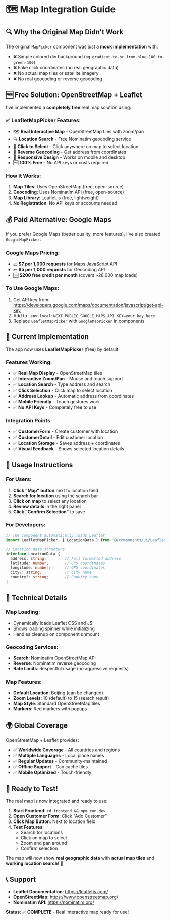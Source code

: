 # 🗺️ Map Integration Guide

## 🔍 **Why the Original Map Didn't Work**

The original `MapPicker` component was just a **mock implementation** with:
- ❌ Simple colored div background (`bg-gradient-to-br from-blue-100 to-green-100`)
- ❌ Fake click coordinates (no real geographic data)
- ❌ No actual map tiles or satellite imagery
- ❌ No real geocoding or reverse geocoding

## 🆓 **Free Solution: OpenStreetMap + Leaflet**

I've implemented a **completely free** real map solution using:

### **✅ LeafletMapPicker Features:**
- 🗺️ **Real Interactive Map** - OpenStreetMap tiles with zoom/pan
- 🔍 **Location Search** - Free Nominatim geocoding service
- 📍 **Click to Select** - Click anywhere on map to select location
- 🎯 **Reverse Geocoding** - Get address from coordinates
- 📱 **Responsive Design** - Works on mobile and desktop
- 🆓 **100% Free** - No API keys or costs required

### **How It Works:**
1. **Map Tiles**: Uses OpenStreetMap (free, open-source)
2. **Geocoding**: Uses Nominatim API (free, open-source)
3. **Map Library**: Leaflet.js (free, lightweight)
4. **No Registration**: No API keys or accounts needed

## 💰 **Paid Alternative: Google Maps**

If you prefer Google Maps (better quality, more features), I've also created `GoogleMapPicker`:

### **Google Maps Pricing:**
- 💵 **$7 per 1,000 requests** for Maps JavaScript API
- 💵 **$5 per 1,000 requests** for Geocoding API
- 🆓 **$200 free credit per month** (covers ~28,000 map loads)

### **To Use Google Maps:**
1. Get API key from: https://developers.google.com/maps/documentation/javascript/get-api-key
2. Add to `.env.local`: `NEXT_PUBLIC_GOOGLE_MAPS_API_KEY=your_key_here`
3. Replace `LeafletMapPicker` with `GoogleMapPicker` in components

## 🚀 **Current Implementation**

The app now uses **LeafletMapPicker** (free) by default:

### **Features Working:**
- ✅ **Real Map Display** - OpenStreetMap tiles
- ✅ **Interactive Zoom/Pan** - Mouse and touch support
- ✅ **Location Search** - Type address and search
- ✅ **Click Selection** - Click map to select location
- ✅ **Address Lookup** - Automatic address from coordinates
- ✅ **Mobile Friendly** - Touch gestures work
- ✅ **No API Keys** - Completely free to use

### **Integration Points:**
- ✅ **CustomerForm** - Create customer with location
- ✅ **CustomerDetail** - Edit customer location
- ✅ **Location Storage** - Saves address + coordinates
- ✅ **Visual Feedback** - Shows selected location details

## 🎯 **Usage Instructions**

### **For Users:**
1. **Click "Map" button** next to location field
2. **Search for location** using the search bar
3. **Click on map** to select any location
4. **Review details** in the right panel
5. **Click "Confirm Selection"** to save

### **For Developers:**
```typescript
// The component automatically loads Leaflet
import LeafletMapPicker, { LocationData } from '@/components/ui/LeafletMapPicker';

// Location data structure
interface LocationData {
  address: string;        // Full formatted address
  latitude: number;       // GPS coordinates
  longitude: number;      // GPS coordinates
  city?: string;          // City name
  country?: string;       // Country name
}
```

## 🔧 **Technical Details**

### **Map Loading:**
- Dynamically loads Leaflet CSS and JS
- Shows loading spinner while initializing
- Handles cleanup on component unmount

### **Geocoding Services:**
- **Search**: Nominatim OpenStreetMap API
- **Reverse**: Nominatim reverse geocoding
- **Rate Limits**: Respectful usage (no aggressive requests)

### **Map Features:**
- **Default Location**: Beijing (can be changed)
- **Zoom Levels**: 10 (default) to 15 (search result)
- **Map Style**: Standard OpenStreetMap tiles
- **Markers**: Red markers with popups

## 🌍 **Global Coverage**

OpenStreetMap + Leaflet provides:
- ✅ **Worldwide Coverage** - All countries and regions
- ✅ **Multiple Languages** - Local place names
- ✅ **Regular Updates** - Community-maintained
- ✅ **Offline Support** - Can cache tiles
- ✅ **Mobile Optimized** - Touch-friendly

## 🚀 **Ready to Test!**

The real map is now integrated and ready to use:

1. **Start Frontend**: `cd frontend && npm run dev`
2. **Open Customer Form**: Click "Add Customer"
3. **Click Map Button**: Next to location field
4. **Test Features**:
   - Search for locations
   - Click on map to select
   - Zoom and pan around
   - Confirm selection

The map will now show **real geographic data** with **actual map tiles** and **working location search**! 🎉

## 📞 **Support**

- **Leaflet Documentation**: https://leafletjs.com/
- **OpenStreetMap**: https://www.openstreetmap.org/
- **Nominatim API**: https://nominatim.org/

**Status**: ✅ **COMPLETE** - Real interactive map ready for use!